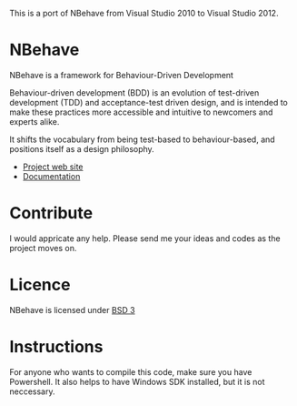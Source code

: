 This is a port of NBehave from Visual Studio 2010 to Visual Studio 2012.

NBehave
=======
NBehave is a framework for Behaviour-Driven Development

Behaviour-driven development (BDD) is an evolution of test-driven development (TDD) and acceptance-test driven design, and is intended to make these practices more accessible and intuitive to newcomers and experts alike.

It shifts the vocabulary from being test-based to behaviour-based, and positions itself as a design philosophy.

 * [Project web site](http://nbehave.org)
 * [Documentation](https://github.com/nbehave/NBehave/wiki/Documentation)

Contribute
=======
I would appricate any help. Please send me your ideas and codes as the project moves on.

Licence
=======
NBehave is licensed under [BSD 3](http://opensource.org/licenses/BSD-3-Clause)


Instructions
============
For anyone who wants to compile this code, make sure you have Powershell. It also helps to have Windows SDK installed, but it is not neccessary.

